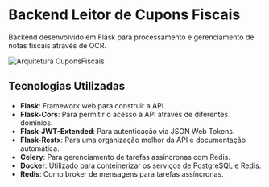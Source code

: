 # Backend Leitor de Cupons Fiscais

Backend desenvolvido  em Flask para processamento e gerenciamento de notas fiscais através de OCR.



![Arquitetura CuponsFiscais](https://i.imgur.com/ChLBP9d.png)

## Tecnologias Utilizadas

- **Flask**: Framework web para construir a API.
- **Flask-Cors**: Para permitir o acesso à API através de diferentes domínios.
- **Flask-JWT-Extended**: Para autenticação via JSON Web Tokens.
- **Flask-Restx**: Para uma organização melhor da API e documentação automática.
- **Celery**: Para gerenciamento de tarefas assíncronas com Redis.
- **Docker**: Utilizado para conteinerizar os serviços de PostgreSQL e Redis.
- **Redis**: Como broker de mensagens para tarefas assíncronas.

